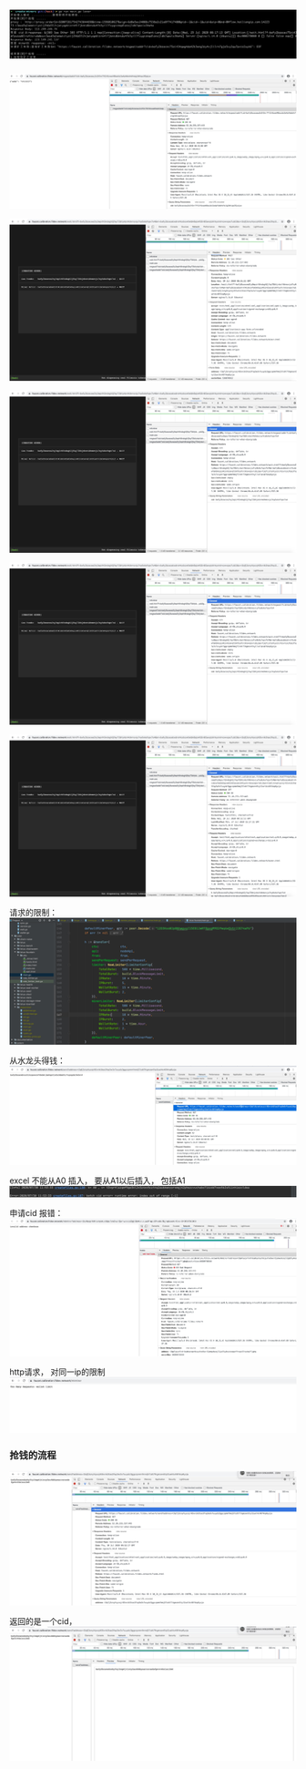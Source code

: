 # ![-w892](media/15960107254000.jpg)


![-w1913](media/15960122415304.jpg)




![-w1784](media/15960127471174.jpg)


![-w1784](media/15960127623854.jpg)


![-w1784](media/15960127840429.jpg)


![-w1784](media/15960128180799.jpg)


请求的限制：
![-w1766](media/15960162154803.jpg)



从水龙头得钱：
![-w1917](media/15960211948692.jpg)


excel 不能从A0 插入， 要从A1以后插入， 包括A1
![-w1897](media/15960812886737.jpg)

申请cid 报错：
![-w1898](media/15960977496038.jpg)


http请求， 对同一ip的限制
![-w1649](media/15961010049796.jpg)


### 抢钱的流程
![-w1792](media/15961028201632.jpg)

返回的是一个cid， 
![-w1792](media/15961028821833.jpg)
